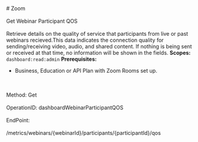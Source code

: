 <br>#     Zoom</br>
<br>Get Webinar Participant QOS</br>
<br>Retrieve details on the quality of service that participants from live or past webinars recieved.This data indicates the connection quality for sending/receiving video, audio, and shared content. If nothing is being sent or received at that time, no information will be shown in the fields.
**Scopes:** `dashboard:read:admin` 
**Prerequisites:** 
* Business, Education or API Plan with Zoom Rooms set up.
</br>
<br>Method: Get</br>
<br>OperationID: dashboardWebinarParticipantQOS</br>
<br>EndPoint:</br>
<br>/metrics/webinars/{webinarId}/participants/{participantId}/qos</br>

